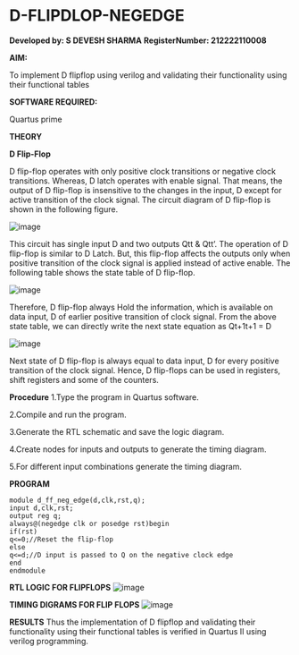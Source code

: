 # D-FLIPDLOP-NEGEDGE
**Developed by: S DEVESH SHARMA**
**RegisterNumber: 212222110008**

**AIM:**

To implement  D flipflop using verilog and validating their functionality using their functional tables

**SOFTWARE REQUIRED:**

Quartus prime

**THEORY**

**D Flip-Flop**

D flip-flop operates with only positive clock transitions or negative clock transitions. Whereas, D latch operates with enable signal. That means, the output of D flip-flop is insensitive to the changes in the input, D except for active transition of the clock signal. The circuit diagram of D flip-flop is shown in the following figure.

![image](https://github.com/naavaneetha/D-FLIPDLOP-NEGEDGE/assets/154305477/48c81fe8-bc3f-40e7-95e2-519fc155ad51)

This circuit has single input D and two outputs Qtt & Qtt’. The operation of D flip-flop is similar to D Latch. But, this flip-flop affects the outputs only when positive transition of the clock signal is applied instead of active enable. The following table shows the state table of D flip-flop.

![image](https://github.com/naavaneetha/D-FLIPDLOP-NEGEDGE/assets/154305477/e5f3fda7-68ec-4a3a-a0a4-cf6f9cc4ab55)

Therefore, D flip-flop always Hold the information, which is available on data input, D of earlier positive transition of clock signal. From the above state table, we can directly write the next state equation as Qt+1t+1 = D

![image](https://github.com/naavaneetha/D-FLIPDLOP-NEGEDGE/assets/154305477/8592c0d8-2917-4142-91b9-d6c30dd891d2)

Next state of D flip-flop is always equal to data input, D for every positive transition of the clock signal. Hence, D flip-flops can be used in registers, shift registers and some of the counters.

**Procedure**
1.Type the program in Quartus software.

2.Compile and run the program.

3.Generate the RTL schematic and save the logic diagram.

4.Create nodes for inputs and outputs to generate the timing diagram.

5.For different input combinations generate the timing diagram.



**PROGRAM**
```
module d_ff_neg_edge(d,clk,rst,q);
input d,clk,rst;
output reg q;
always@(negedge clk or posedge rst)begin
if(rst)
q<=0;//Reset the flip-flop
else
q<=d;//D input is passed to Q on the negative clock edge
end
endmodule
```

**RTL LOGIC FOR FLIPFLOPS**
![image](https://github.com/user-attachments/assets/3192e8df-0ef2-4a96-be30-03328842db77)



**TIMING DIGRAMS FOR FLIP FLOPS**
![image](https://github.com/user-attachments/assets/643af841-79e4-4a53-b540-1d44f4153fff)



**RESULTS**
Thus the implementation of D flipflop and validating their functionality using their functional tables is verified in Quartus II using verilog programming.
